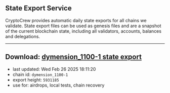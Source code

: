 ## State Export Service
CryptoCrew provides automatic daily state exports for all chains we validate. State export files can be used as genesis files and are a snapshot of the current blockchain state, including all validators, accounts, balances and delegations.

---
**Download: [dymension_1100-1 state export](https://dl-eu2.ccvalidators.com/SERVICE/dymension/dymension_1100-1_export_5931185.json)**
---

- last updated: Wed Feb 26 2025 18:11:20
- chain id: `dymension_1100-1`
- export height: `5931185`
- use for: airdrops, local tests, chain recovery
